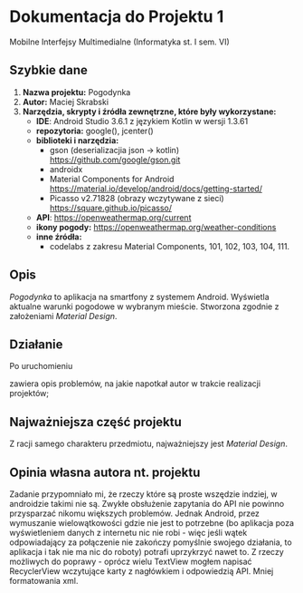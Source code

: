 

# Dokumentacja do Projektu 1
Mobilne Interfejsy Multimedialne (Informatyka st. I sem. VI)
## Szybkie dane
1. **Nazwa projektu:** Pogodynka
2. **Autor:** Maciej Skrabski
3. **Narzędzia, skrypty i źródła zewnętrzne, które były wykorzystane:**
    - **IDE**: Android Studio 3.6.1 z językiem Kotlin w wersji 1.3.61
    - **repozytoria:** google(), jcenter()
    - **biblioteki i narzędzia:**
        - gson (deserializacjia json -> kotlin)
        https://github.com/google/gson.git
        - androidx
        - Material Components for Android
        https://material.io/develop/android/docs/getting-started/
        - Picasso v2.71828 (obrazy wczytywane z sieci)
        https://square.github.io/picasso/ 
    - **API**: https://openweathermap.org/current
    - **ikony pogody:**
    https://openweathermap.org/weather-conditions
    - **inne źródła:**
        - codelabs z zakresu Material Components, 101, 102, 103, 104, 111.


## Opis
*Pogodynka* to aplikacja na smartfony z systemem Android. Wyświetla aktualne warunki pogodowe w wybranym mieście. Stworzona zgodnie z założeniami *Material Design*.

## Działanie
Po uruchomieniu

zawiera opis problemów, na jakie napotkał autor w trakcie realizacji projektów;
## Najważniejsza część projektu
Z racji samego charakteru przedmiotu, najważniejszy jest *Material Design*.

## Opinia własna autora nt. projektu
Zadanie przypomniało mi, że rzeczy które są proste wszędzie indziej, w androidzie takimi nie są. Zwykłe obsłużenie zapytania do API nie powinno przysparzać nikomu większych problemów. Jednak Android, przez wymuszanie wielowątkowości gdzie nie jest to potrzebne (bo aplikacja poza wyświetleniem danych z internetu nic nie robi - więc jeśli wątek odpowiadający za połączenie nie zakończy pomyślnie swojego działania, to aplikacja i tak nie ma nic do roboty) potrafi uprzykrzyć nawet to.
Z rzeczy możliwych do poprawy - oprócz wielu TextView mogłem napisać RecyclerView wczytujące karty z nagłówkiem i odpowiedzią API. Mniej formatowania xml.

